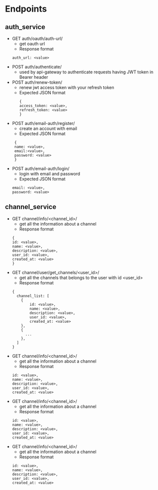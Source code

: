 # Endpoints 

## auth_service
- GET auth/oauth/auth-url/
  - get oauth url
  - Response format
  ```
  auth_url: <value>
  ```
- POST auth/authenticate/
  - used by api-gateway to authenticate requests having JWT token in Bearer header
- POST auth/renew-token/
  - renew jwt access token with your refresh token
  - Expected JSON format
    ```
    {
    access_token: <value>,
    refresh_token: <value>
    }
    ```
- POST auth/email-auth/register/
  - create an account with email
  - Expected JSON format
   ```
    {
    name: <value>,
    email:<value>,
    password: <value>
    }
    ```
- POST auth/email-auth/login/
  - login with email and password
  - Expected JSON format
  ```
  email: <value>,
  password: <value>
  ```

## channel_service
- GET channel/info/<channel_id>/
  - get all the information about a channel
   - Response format
  ```
  {
  id: <value>,
  name: <value>,
  description: <value>,
  user_id: <value>,
  created_at: <value>
  }
  ```
- GET channel/user/get_channels/<user_id>/
  - get all the channels that belongs to the user with id <user_id>
   - Response format
  ```
  {
    channel_list: [
      {
          id: <value>,
          name: <value>,
          description: <value>,
          user_id: <value>,
          created_at: <value>
      },
      {
        ...
      },
    ]
  }
  ```
- GET channel/info/<channel_id>/
  - get all the information about a channel
   - Response format
  ```
  id: <value>,
  name: <value>,
  description: <value>,
  user_id: <value>,
  created_at: <value>
  ```
- GET channel/info/<channel_id>/
  - get all the information about a channel
   - Response format
  ```
  id: <value>,
  name: <value>,
  description: <value>,
  user_id: <value>,
  created_at: <value>
  ```
- GET channel/info/<channel_id>/
  - get all the information about a channel
   - Response format
  ```
  id: <value>,
  name: <value>,
  description: <value>,
  user_id: <value>,
  created_at: <value>
  ```
